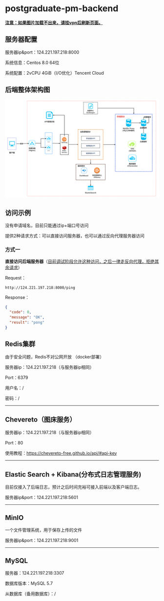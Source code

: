 # postgraduate-pm-backend

**<u>注意：如果图片加载不出来，请挂vpn后刷新页面。</u>**

## 服务器配置

服务器ip&port：124.221.197.218:8000

系统信息：Centos 8.0 64位

系统配置：2vCPU 4GiB（I/O优化）Tencent Cloud

## 后端整体架构图

![后端整体架构图](./assets/architecture.png)


## 访问示例

没有申请域名，目前只能通过ip+端口号访问

提供2种请求方式：可以直接访问服务器，也可以通过反向代理服务器访问

### 方式一

**直接访问后端服务器**（<u>目前调试阶段允许这种访问，之后一律走反向代理，拒绝其余请求</u>）

Request：

```
http://124.221.197.218:8000/ping
```

Response：

```json
{
  "code": 0,
  "message": "OK",
  "result": "pong"
}
```


## Redis集群

由于安全问题，Redis不对公网开放 （docker部署）

服务器ip：124.221.197.218（与服务器ip相同）

Port：6379

用户名：/

密码：/

---

## Chevereto（图床服务）

服务器ip：124.221.197.218（与服务器ip相同）

Port：80

使用教程：https://chevereto-free.github.io/api/#api-key



---

## Elastic Search + Kibana(分布式日志管理服务)

目前仅接入了后端日志，预计之后时间充裕可接入前端以及客户端日志。

服务器ip&port：124.221.197.218:5601

---

## MinIO

一个文件管理系统，用于保存上传的文件

服务器ip&port：124.221.197.218:9001

---

## MySQL

服务器：124.221.197.218:3307

数据库版本：MySQL 5.7

从数据库（备用数据库）：/
